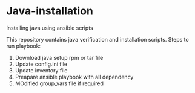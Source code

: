 # Java-installation
Installing java using ansible scripts

This repository contains java verification and installation scripts.
Steps to run playbook:
1. Download java setup rpm or tar file
2. Update config.ini file 
3. Update inventory file
4. Preapare ansible playbook with all dependency
5. MOdified group_vars file if required

